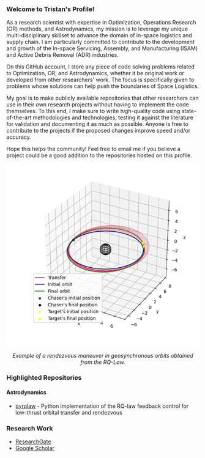 ### Welcome to Tristan's Profile!

As a research scientist with expertise in Optimization, Operations Research (OR) methods, and Astrodynamics, my mission is to leverage my unique multi-disciplinary skillset to advance the domain of in-space logistics and supply chain. I am particularly committed to contribute to the development and growth of the In-space Servicing, Assembly, and Manufacturing (ISAM) and Active Debris Removal (ADR) industries.

On this GitHub account, I store any piece of code solving problems related to Optimization, OR, and Astrodynamics, whether it be original work or developed from other researchers' work. The focus is specifically given to problems whose solutions can help push the boundaries of Space Logistics.

My goal is to make publicly available repositories that other researchers can use in their own research projects without having to implement the code themselves. To this end, I make sure to write high-quality code using state-of-the-art methodologies and technologies, testing it against the literature for validation and documenting it as much as possible. Anyone is free to contribute to the projects if the proposed changes improve speed and/or accuracy.

Hope this helps the community! Feel free to email me if you believe a project could be a good addition to the repositories hosted on this profile.

<p align="center">
  <img src="./RQ-Law - rendezvous in GEO.png" width="550" title="hover text">
</P>
<p align="center">
<em>Example of a rendezvous maneuver in geosynchronous orbits obtained from the RQ-Law.</em>
</p>

### Highlighted Repositories
#### Astrodynamics
- [pyrqlaw](https://github.com/spartnx/pyrqlaw) - Python implementation of the RQ-law feedback control for low-thrust orbital transfer and rendezvous

### Research Work
- [ResearchGate](https://www.researchgate.net/profile/Tristan-Sarton-Du-Jonchay)
- [Google Scholar](https://scholar.google.com/citations?user=086VKlgAAAAJ&hl=en)
